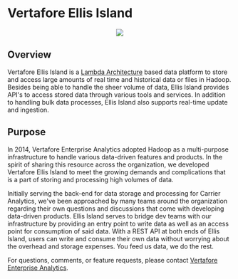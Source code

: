 # Vertafore Ellis Island
<p align="center"><img src=http://i.imgur.com/4Eqd4k7.png?1></p>

## Overview
Vertafore Ellis Island is a [Lambda Architecture](http://lambda-architecture.net/) based data platform to store and access large amounts of real time and historical data or files in Hadoop.  Besides being able to handle the sheer volume of data, Ellis Island provides API's to access stored data through various tools and services.  In addition to handling bulk data processes, Ellis Island also supports real-time update and ingestion.

## Purpose
In 2014, Vertafore Enterprise Analytics adopted Hadoop as a multi-purpose infrastructure to handle various data-driven features and products.  In the spirit of sharing this resource across the organization, we developed Vertafore Ellis Island to meet the growing demands and complications that is a part of storing and processing high volumes of data.

Initially serving the back-end for data storage and processing for Carrier Analytics, we've been approached by many teams around the organization regarding their own questions and discussions that come with developing data-driven products.  Ellis Island serves to bridge dev teams with our infrastructure by providing an entry point to write data as well as an access point for consumption of said data.  With a REST API at both ends of Ellis Island, users can write and consume their own data without worrying about the overhead and storage expenses.  You feed us data, we do the rest.

For questions, comments, or feature requests, please contact [Vertafore Enterprise Analytics](mailto:Vertafore-AnalyticsTeam@vertafore.com).
